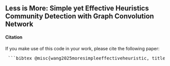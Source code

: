 ## Less is More: Simple yet Effective Heuristics Community Detection with Graph Convolution Network

####  Citation

If you make use of this code  in your work, please cite the following paper:

<pre> ```bibtex @misc{wang2025moresimpleeffectiveheuristic, title = {Less is More: Simple yet Effective Heuristic Community Detection with Graph Convolution Network}, author = {Hong Wang and Yinglong Zhang and Zhangqi Zhao and Zhicong Cai and Xuewen Xia and Xing Xu}, year = {2025}, eprint = {2501.12946}, archivePrefix = {arXiv}, primaryClass = {cs.SI}, url = {https://arxiv.org/abs/2501.12946} } ``` </pre>
